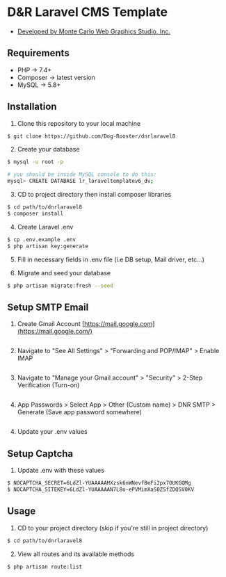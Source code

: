 # D&R Laravel CMS Template

- [Developed by Monte Carlo Web Graphics Studio, Inc.](https://dogandrooster.com/)

## Requirements

- PHP -> 7.4+
- Composer -> latest version
- MySQL -> 5.8+

## Installation

1. Clone this repository to your local machine

```sh
$ git clone https://github.com/Dog-Rooster/dnrlaravel8
```

2. Create your database

```sh
$ mysql -u root -p

# you should be inside MySQL console to do this:
mysql> CREATE DATABASE lr_laraveltemplatev6_dv;
```

3. CD to project directory then install composer libraries

```sh
$ cd path/to/dnrlaravel8
$ composer install
```

4. Create Laravel .env

```sh
$ cp .env.example .env
$ php artisan key:generate
```

5. Fill in necessary fields in .env file (i.e DB setup, Mail driver, etc...)

6. Migrate and seed your database

```sh
$ php artisan migrate:fresh --seed
```

## Setup SMTP Email

1. Create Gmail Account [https://mail.google.com](https://mail.google.com/)

```sh

```

2. Navigate to "See All Settings" > "Forwarding and POP/IMAP" > Enable IMAP

```sh

```

3. Navigate to "Manage your Gmail account" > "Security" > 2-Step Verification (Turn-on)

```sh

```

4. App Passwords > Select App > Other (Custom name) > DNR SMTP > Generate (Save app password somewhere)

```sh

```

4. Update your .env values

## Setup Captcha

1. Update .env with these values

```sh
$ NOCAPTCHA_SECRET=6LdZl-YUAAAAAHXzsk6nWNevfBeFi2px7OUKGQMg
$ NOCAPTCHA_SITEKEY=6LdZl-YUAAAAAN7L8o-ePVMimXaS0ZSfZDQSV0KV
```

## Usage

1. CD to your project directory (skip if you're still in project directory)

```sh
$ cd path/to/dnrlaravel8
```

2. View all routes and its available methods

```sh
$ php artisan route:list
```
